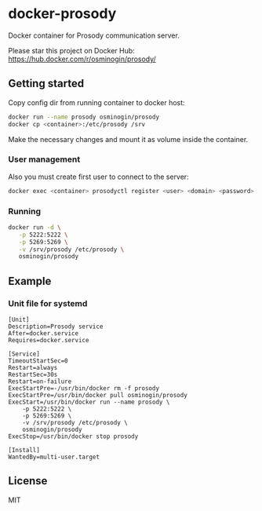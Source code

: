 # docker-prosody

Docker container for Prosody communication server.

Please star this project on Docker Hub: https://hub.docker.com/r/osminogin/prosody/

## Getting started

Copy config dir from running container to docker host:

```bash
docker run --name prosody osminogin/prosody
docker cp <container>:/etc/prosody /srv
```

Make the necessary changes and mount it as volume inside the container.

### User management

Also you must create first user to connect to the server:

```bash
docker exec <container> prosodyctl register <user> <domain> <password>
```

### Running

```bash
docker run -d \
   -p 5222:5222 \
   -p 5269:5269 \
   -v /srv/prosody /etc/prosody \
   osminogin/prosody
```

## Example

### Unit file for systemd

```
[Unit]
Description=Prosody service
After=docker.service
Requires=docker.service

[Service]
TimeoutStartSec=0
Restart=always
RestartSec=30s
Restart=on-failure
ExecStartPre=-/usr/bin/docker rm -f prosody
ExecStartPre=/usr/bin/docker pull osminogin/prosody
ExecStart=/usr/bin/docker run --name prosody \
	-p 5222:5222 \
	-p 5269:5269 \
	-v /srv/prosody /etc/prosody \
	osminogin/prosody
ExecStop=/usr/bin/docker stop prosody

[Install]
WantedBy=multi-user.target
```

## License

MIT
